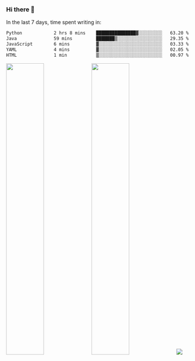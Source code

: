 ### Hi there 👋

In the last 7 days, time spent writing in:

<!--START_SECTION:waka-->

```txt
Python            2 hrs 8 mins    ███████████████▓░░░░░░░░░   63.20 %
Java              59 mins         ███████▒░░░░░░░░░░░░░░░░░   29.35 %
JavaScript        6 mins          ▓░░░░░░░░░░░░░░░░░░░░░░░░   03.33 %
YAML              4 mins          ▓░░░░░░░░░░░░░░░░░░░░░░░░   02.05 %
HTML              1 min           ▒░░░░░░░░░░░░░░░░░░░░░░░░   00.97 %
```

<!--END_SECTION:waka-->

<img src="https://wakatime.com/share/@jimtje/5d0c92de-08f8-4a72-8f2f-6a9693d1e318.svg" width=45% height=45%> <img src="https://wakatime.com/share/@jimtje/501498ae-bda5-4da7-a89d-b40bcdd5556d.svg" width=45% height=45%>
![](https://hit.yhype.me/github/profile?user_id=43537315)
